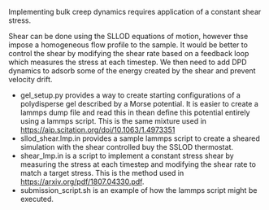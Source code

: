 Implementing bulk creep dynamics requires application of a constant shear stress.

Shear can be done using the SLLOD equations of motion, however thse impose a homogeneous flow profile to the sample. It would be better to control the shear by modifying the shear rate based on a feedback loop which measures the stress at each timestep. We then need to add DPD dynamics to adsorb some of the energy created by the shear and prevent velocity drift.

* gel_setup.py provides a way to create starting configurations of a polydisperse gel described by a Morse potential. It is easier to create a lammps dump file and read this in thean define this potential entirely using a lammps script. This is the same mixture used in https://aip.scitation.org/doi/10.1063/1.4973351
* sllod_shear.lmp.in provides a sample lammps script to create a sheared simulation with the shear controlled buy the SSLOD thermostat.
* shear_lmp.in is a script to implement a constant stress shear by measuring the stress at each timestep and modifying the shear rate to match a target stress. This is the method used in https://arxiv.org/pdf/1807.04330.pdf.
* submission_script.sh is an example of how the lammps script might be executed.
